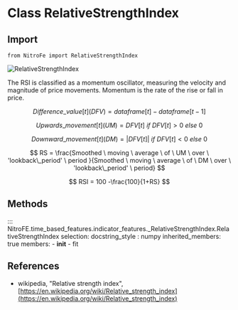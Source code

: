 

# Class RelativeStrengthIndex

## Import
`
from NitroFe import RelativeStrengthIndex
`

![RelativeStrengthIndex](https://media.giphy.com/media/588gu1EXpuqJxvl9mk/giphy.gif)

The RSI is classified as a momentum oscillator, measuring the velocity and magnitude of price movements. Momentum is the rate of the rise or fall in price. 

$$
Difference\_value[t] (DFV) = dataframe[t] - dataframe[t-1]
$$

$$
Upwards\_movement[t] (UM) = DFV[t] \ if \ DFV[t]>0 \ else \ 0
$$

$$
Downward\_movement[t] (DM) = |DFV[t]| \ if \ DFV[t]<0 \ else \ 0
$$

$$
RS = \frac{Smoothed \ moving \ average \ of \ UM \ over \ 'lookback\_period' \ period }{Smoothed \ moving \ average \ of \ DM \ over \ 'lookback\_period' \ period}
$$

$$
RSI = 100 -\frac{100}{1+RS}
$$



## Methods

::: NitroFE.time_based_features.indicator_features._RelativeStrengthIndex.RelativeStrengthIndex
    selection:
        docstring_style : numpy
        inherited_members: true
        members:
        - __init__
        - fit

References
----------
* wikipedia, "Relative strength index",
    [https://en.wikipedia.org/wiki/Relative_strength_index](https://en.wikipedia.org/wiki/Relative_strength_index)